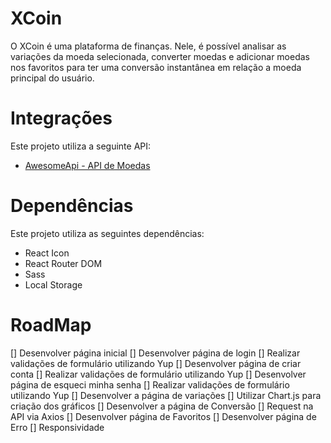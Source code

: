 # XCoin

O XCoin é uma plataforma de finanças. Nele, é possível analisar as variações da moeda selecionada, converter moedas e adicionar moedas nos favoritos para ter uma conversão instantânea em relação a moeda principal do usuário.

# Integrações

Este projeto utiliza a seguinte API:
- [AwesomeApi - API de Moedas](https://docs.awesomeapi.com.br/api-de-moedas)

# Dependências

Este projeto utiliza as seguintes dependências:
- React Icon
- React Router DOM
- Sass
- Local Storage

# RoadMap
[] Desenvolver página inicial
[] Desenvolver página de login
    [] Realizar validações de formulário utilizando Yup
[] Desenvolver página de criar conta
    [] Realizar validações de formulário utilizando Yup
[] Desenvolver página de esqueci minha senha
    [] Realizar validações de formulário utilizando Yup
[] Desenvolver a página de variações 
    [] Utilizar Chart.js para criação dos gráficos
[] Desenvolver a página de Conversão
    [] Request na API via Axios
[] Desenvolver página de Favoritos
[] Desenvolver página de Erro
[] Responsividade